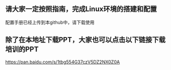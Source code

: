 
## 请大家一定按照指南，完成Linux环境的搭建和配置

配置手册已经上传到本github中，请下载使用

## 除了在本地址下载PPT，大家也可以点击以下链接下载培训的PPT

https://pan.baidu.com/s/1tbg554G37czV5DZ2NX0Z0A

